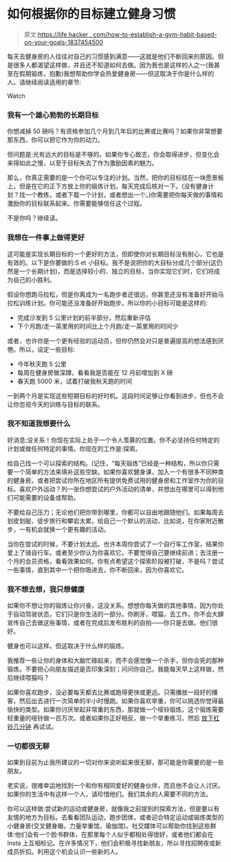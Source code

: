 # 如何根据你的目标建立健身习惯

> 原文:[https://life hacker . com/how-to-establish-a-gym-habit-based-on-your-goals-1837454500](https://lifehacker.com/how-to-establish-a-gym-habit-based-on-your-goals-1837454500)

每天去健身房的人往往对自己的习惯感到满意——这就是他们不断回来的原因。但是很多人都渴望这样做，并且还不知道如何去做。因为我也是这样的人之一(我甚至在假期锻炼，抱歉)我想帮助你学会热爱健身房——但这取决于你是什么样的人。请继续阅读适用的章节:

Watch

### 我有一个雄心勃勃的长期目标

你想减掉 50 磅吗？有资格参加几个月到几年后的比赛或比赛吗？如果你非常想要那东西，你可以把它作为你的动力。

但问题是:光有远大的目标是不够的。如果你专心致志，你会取得进步，但变化会来得如此之慢，以至于目标失去了作为激励因素的魅力。

那么，你真正需要的是一个你可以专注的计划。当然，把你的目标挂在一块愿景板上，但是在它的正下方放上你的锻炼计划，每天完成后核对一下。(没有健身计划？找一个教练，或者下载一个计划，或者想出一个。)你需要把你每天做的事情和激励你的目标联系起来。你需要能够信任这个过程。

不是你吗？继续读。

### 我想在一件事上做得更好

这可能是实现长期目标的一个更好的方法，但即使你对长期目标没有耐心，它也是有效的。以下是你要做的:S et *小*目标。我不是说把你的大目标分成几个部分(这仍然是一个长期计划)，而是选择较小的、独立的目标，当你实现它们时，它们将成为自己的小胜利。

假设你想跑马拉松，但是你离成为一名跑步者还很远，你甚至还没有准备好开始马拉松训练计划。你可能还没准备好开始跑步。所以你的小目标可能是这样的:

*   完成沙发到 5 公里计划的前半部分，然后重新评估
*   下个月跑/走一英里用的时间比上个月跑/走一英里用的时间少

或者，也许你是一个更有经验的运动员，但你仍然会对只是普遍提高的想法感到厌倦。所以，设定一些目标:

*   今年秋天跑 5 公里
*   每周在健身房做深蹲，看看我是否能在 12 月前增加到 X 磅
*   春天跑 5000 米，试着打破我秋天跑的时间

一到两个月是实现这些短期目标的好时机。这段时间足够让你看到进步，但也不会让你忽视今天的训练与目标的联系。

### 我不知道我想要什么

好消息:没关系！你现在实际上处于一个令人羡慕的位置。你不必坚持任何特定的计划或做任何特定的事情。你现在的工作是:探索。

给自己找一个可以探索的结构。(记住，“每天锻炼”已经是一种结构，所以你只需要一个简单的方法来填补这些空缺。如果你喜欢健身课，加入一个有很多不同种类的健身房。或者把尝试你所在地区所有提供免费试用的健身房和工作室作为你的目标。喜欢户外运动？列一张你想尝试的户外活动的清单，并想出在哪里可以得到他们可能需要的设备或帮助。

不要给自己压力；无论他们把你带到哪里，你都可以自由地跟随他们。如果每周去划皮划艇、徒步旅行和攀岩太累，给自己一个默认的活动，比如说，在你家附近散步，一有机会就换一个更有趣的活动。

当你在尝试的时候，不要计划太远。也许本周你尝试了一个自行车工作室，结果你爱上了骑自行车。或者至少你认为你喜欢它。不要觉得自己要继续前进；去注册一个月的会员资格，看看效果如何。你有点希望这个探索阶段被打破，不是吗？尝试一些事情，直到其中一个把你吸进去，你不断回来，因为你喜欢它。

### 我不想去想，我只想健康

如果你不想让你的锻炼让你兴奋，这没关系。想想你每天做的其他事情，因为你处于自动驾驶状态，它们只是你生活的一部分。你刷牙，喂猫，去工作。你不会大肆宣传自己去做这些事情，或者在完成后发布胜利的自拍——你只是去做。他们很好。

健身也可以这样。但这取决于什么样的锻炼。

我推荐一些让你的身体和大脑忙碌起来，而不会感觉像一个杀手，但你会死的那种锻炼。不要担心向朋友描述是否印象深刻；问问你自己，我能每天早上这样做，然后继续喂猫吗？

如果你喜欢跑步，没必要每天都去比赛或跑得更快或更远。只需播放一段好的播客，然后出去进行一次简单的半小时慢跑。如果你喜欢举重，你可以挑选你觉得最愉快的类型。如果你讨厌举起非常重的东西，那就做一个哑铃锻炼，这个锻炼需要轻重量的哑铃做一百万次。或者如果你正好相反，做一个举重练习，然后 [放下杠铃几分钟](https://vitals.lifehacker.com/how-long-you-should-rest-between-sets-for-the-biggest-t-1782785683) 再试试。

### 一切都很无聊

如果到目前为止我所建议的一切对你来说听起来很无聊，那可能是你需要的是一些朋友。

老实说，很难幸运地找到一个和你有相同爱好的健身伙伴，而且他不会让人讨厌。如果你的生活中有这样一个人，请珍惜他们。我们其余的人需要不同的方法。

你可以这样做:尝试新的运动或健身房，就像我之前提到的探索方法，但是要以有友情的地方为目标。去看看团队运动，跑步团体，或者迎合特定运动或锻炼类型的小健身房(交叉健身箱，力量举重馆，瑜伽馆)。社交媒体可以帮助你找到这些群体:他们会有一个脸书群体，在那里每个人似乎都相处得很好，或者他们都会在 Insta 上互相标记。在许多情况下，他们会积极寻找新朋友，所以寻找招聘夜或新成员折扣。利用这个机会认识一些新的人。